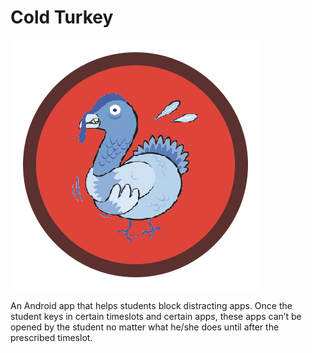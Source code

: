# Cold Turkey
![Cold Turkey Logo](ColdTurkey/ic_launcher-web.png)

An Android app that helps students block distracting apps. Once the student keys in certain timeslots and certain apps, these apps can’t be opened by the student no matter what he/she does until after the prescribed timeslot. 
